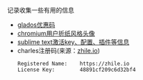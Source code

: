 记录收集一些有用的信息

- [glados优惠码](./glados)
- [chromium用户折纸风格头像](./chromium_avatar/)
- [sublime text激活key、配置、插件等信息](./sublime%20text)
- charles注册码(来源：[zhile.io](https://zhile.io/2017/07/07/charles-proxy-usage-and-license.html))
  ```
  Registered Name:    https://zhile.io
  License Key:        48891cf209c6d32bf4
  ```
